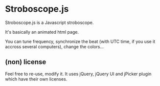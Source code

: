 # Stroboscope.js

Stroboscope.js is a Javascript stroboscope.

It's basically an animated html page.

You can tune frequency, synchronize the beat (with UTC time, if you use it accross several computers), change the colors...

## (non) license

Feel free to re-use, modify it.
It uses jQuery, jQuery UI and jPicker plugin which have their own licenses.